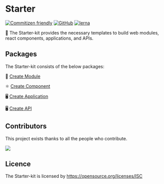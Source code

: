 # Starter

[![Commitizen friendly](https://img.shields.io/badge/commitizen-friendly-brightgreen.svg)](http://commitizen.github.io/cz-cli/)
[![GitHub](https://img.shields.io/github/license/medly/medly-components)](https://github.com/medly/medly-components/blob/master/LICENSE)
[![lerna](https://img.shields.io/badge/maintained%20with-lerna-cc00ff.svg)](https://lerna.js.org/)

🚀 The Starter-kit provides the necessary templates to build web modules, react components, applications, and APIs.

## Packages
The Starter-kit consists of the below packages:

🧩 [Create Module](https://github.com/medly/starter/tree/master/packages/module)

⚛️ [Create Component](https://github.com/medly/starter/tree/master/packages/component)

🖥️ [Create Application](https://github.com/medly/starter/tree/master/packages/app)

🖥️ [Create API](https://github.com/medly/starter/tree/master/packages/api)

## Contributors
This project exists thanks to all the people who contribute.

<a href="https://github.com/medly/starter/graphs/contributors">
  <img src="https://contrib.rocks/image?repo=medly/starter" />
</a>

## Licence
The Starter-kit is licensed by https://opensource.org/licenses/ISC 


